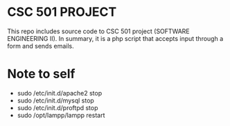 # CSC 501 PROJECT

This repo includes source code to CSC 501 project (SOFTWARE ENGINEERING II). In summary, it is a php script that accepts input through a form and sends emails.

# Note to self

- sudo /etc/init.d/apache2 stop
- sudo /etc/init.d/mysql stop
- sudo /etc/init.d/proftpd stop
- sudo /opt/lampp/lampp restart
